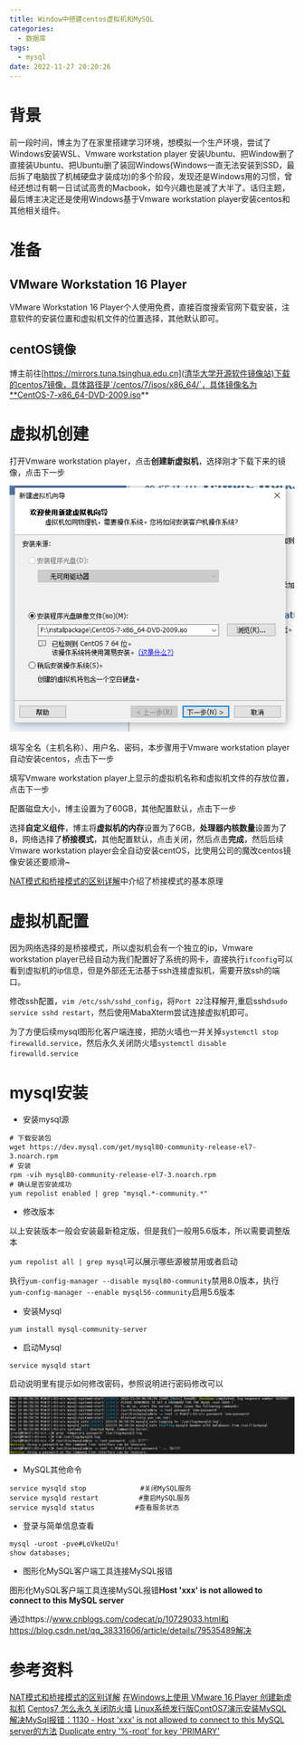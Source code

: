 ```yaml
---
title: Window中搭建centos虚拟机和MySQL
categories:
  - 数据库
tags:
  - mysql
date: 2022-11-27 20:20:26
---
```


# 背景

前一段时间，博主为了在家里搭建学习环境，想模拟一个生产环境，尝试了Windows安装WSL、Vmware workstation player 安装Ubuntu、把Window删了直接装Ubuntu、把Ubuntu删了装回Windows(Windows一直无法安装到SSD，最后拆了电脑拔了机械硬盘才装成功)的多个阶段，发现还是Windows用的习惯，曾经还想过有朝一日试试高贵的Macbook，如今兴趣也是减了大半了。话归主题，最后博主决定还是使用Windows基于Vmware workstation player安装centos和其他相关组件。

# 准备

## VMware Workstation 16 Player

VMware Workstation 16 Player个人使用免费，直接百度搜索官网下载安装，注意软件的安装位置和虚拟机文件的位置选择，其他默认即可。

## centOS镜像

博主前往[https://mirrors.tuna.tsinghua.edu.cn](清华大学开源软件镜像站)下载的centos7镜像，具体路径是`/centos/7/isos/x86_64/`，具体镜像名为**CentOS-7-x86_64-DVD-2009.iso**

# 虚拟机创建

打开Vmware workstation player，点击**创建新虚拟机**，选择刚才下载下来的镜像，点击下一步

![选择centos镜像](./2022-11-27-Window中搭建centos虚拟机和MySQL/选择centos镜像.png)

填写全名（主机名称）、用户名、密码，本步骤用于Vmware workstation player自动安装centos，点击下一步

填写Vmware workstation player上显示的虚拟机名称和虚拟机文件的存放位置，点击下一步

配置磁盘大小，博主设置为了60GB，其他配置默认，点击下一步

选择**自定义组件**，博主将**虚拟机的内存**设置为了6GB，**处理器内核数量**设置为了8，网络选择了**桥接模式**，其他配置默认，点击关闭，然后点击**完成**，然后后续Vmware workstation player会全自动安装centOS，比使用公司的魔改centos镜像安装还要顺滑~

[NAT模式和桥接模式的区别详解](https://blog.csdn.net/qq_27088383/article/details/108634985)中介绍了桥接模式的基本原理

# 虚拟机配置

因为网络选择的是桥接模式，所以虚拟机会有一个独立的ip，Vmware workstation player已经自动为我们配置好了系统的网卡，直接执行`ifconfig`可以看到虚拟机的ip信息，但是外部还无法基于ssh连接虚拟机，需要开放ssh的端口。

修改ssh配置，`vim /etc/ssh/sshd_config`，将`Port 22`注释解开,重启sshd`sudo service sshd restart`，然后使用MabaXterm尝试连接虚拟机即可。

为了方便后续mysql图形化客户端连接，把防火墙也一并关掉`systemctl stop firewalld.service`，然后永久关闭防火墙`systemctl disable firewalld.service`

# mysql安装

- 安装mysql源

```
# 下载安装包
wget https://dev.mysql.com/get/mysql80-community-release-el7-3.noarch.rpm
# 安装
rpm -vih mysql80-community-release-el7-3.noarch.rpm
# 确认是否安装成功
yum repolist enabled | grep "mysql.*-community.*"
```

- 修改版本

以上安装版本一般会安装最新稳定版，但是我们一般用5.6版本，所以需要调整版本

`yum repolist all | grep mysql`可以展示哪些源被禁用或者启动

执行`yum-config-manager --disable mysql80-community`禁用8.0版本，执行`yum-config-manager --enable mysql56-community`启用5.6版本

- 安装Mysql

```
yum install mysql-community-server
```

- 启动Mysql

```
service mysqld start
```

启动说明里有提示如何修改密码，参照说明进行密码修改可以

![MySQL密码重置](./2022-11-27-Window%E4%B8%AD%E6%90%AD%E5%BB%BAcentos%E8%99%9A%E6%8B%9F%E6%9C%BA%E5%92%8CMySQL/mysql%E5%AF%86%E7%A0%81%E9%87%8D%E7%BD%AE.png)

- MySQL其他命令

```
service mysqld stop　　　　　　　　#关闭MySQL服务
service mysqld restart　　　　　　#重启MySQL服务 
service mysqld status　　　　　　#查看服务状态
```

- 登录与简单信息查看

```
mysql -uroot -pve#LoVkeU2u!
show databases;
```

- 图形化MySQL客户端工具连接MySQL报错

图形化MySQL客户端工具连接MySQL报错**Host 'xxx' is not allowed to connect to this MySQL server**

通过https://www.cnblogs.com/codecat/p/10729033.html和https://blog.csdn.net/qq_38331606/article/details/79535489解决

# 参考资料

[NAT模式和桥接模式的区别详解](https://blog.csdn.net/qq_27088383/article/details/108634985) 
[在Windows上使用 VMware 16 Player 创建新虚拟机](https://blog.csdn.net/u013766416/article/details/121351256)
[Centos7 怎么永久关闭防火墙](https://www.cnblogs.com/hailexuexi/p/15124213.html)
[Linux系统发行版ContOS7演示安装MySQL](https://www.cnblogs.com/xsge/p/13827288.html)
[解决MySql报错：1130 - Host 'xxx' is not allowed to connect to this MySQL server的方法](https://www.cnblogs.com/codecat/p/10729033.html)
[Duplicate entry '%-root' for key 'PRIMARY'](https://blog.csdn.net/qq_38331606/article/details/79535489)